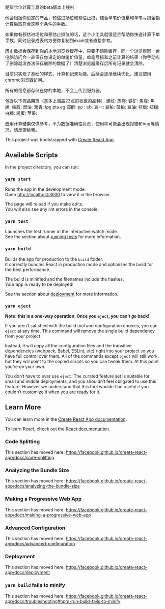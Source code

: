 期货仓位计算工具的beta版本上线啦

他会根据你设定的产品，预估进场位和预估止损，结合单笔价值量和单笔亏损金额计算后取符合这两个条件的手数。

如果你有预估进场位和预估止损位的话，这个小工具就很适合帮助你快速计算下单手数，同时记录成表格方便你复制到excel或者直接参考。

历史数据会保存到你的本地浏览器缓存中，只要不清除缓存，同一个浏览器同一台电脑访问会一直保存你设定的单笔价值量，单笔亏损和之前计算的结果（你手动点了删除就没办法保存删除的数据了）清楚浏览器缓存后所有记录就会清除。


目前只实现了基础的样式、计算和记录功能，后续会逐渐继续优化，建议使用chrome浏览器访问。

所有的信息都存储在你的本地，不会上传到服务器，


包含以下商品期货（基本上涵盖23点前收盘的品种）
螺纹: 热卷: 铁矿: 焦煤: 焦炭: 橡胶: 燃油: 沥青: lpg pta eg
郑醇:  pp : eb: 豆一: 豆粕: 菜粕: 豆油: 棕榈: 郑棉: 白糖: 鸡蛋:
苹果:

应用计算结果仅供参考，不为数据准确性负责，使用中可能会出现报错和bug等情况，请反馈给我。 


This project was bootstrapped with [Create React App](https://github.com/facebook/create-react-app).

## Available Scripts

In the project directory, you can run:

### `yarn start`

Runs the app in the development mode.<br />
Open [http://localhost:3000](http://localhost:3000) to view it in the browser.

The page will reload if you make edits.<br />
You will also see any lint errors in the console.

### `yarn test`

Launches the test runner in the interactive watch mode.<br />
See the section about [running tests](https://facebook.github.io/create-react-app/docs/running-tests) for more information.

### `yarn build`

Builds the app for production to the `build` folder.<br />
It correctly bundles React in production mode and optimizes the build for the best performance.

The build is minified and the filenames include the hashes.<br />
Your app is ready to be deployed!

See the section about [deployment](https://facebook.github.io/create-react-app/docs/deployment) for more information.

### `yarn eject`

**Note: this is a one-way operation. Once you `eject`, you can’t go back!**

If you aren’t satisfied with the build tool and configuration choices, you can `eject` at any time. This command will remove the single build dependency from your project.

Instead, it will copy all the configuration files and the transitive dependencies (webpack, Babel, ESLint, etc) right into your project so you have full control over them. All of the commands except `eject` will still work, but they will point to the copied scripts so you can tweak them. At this point you’re on your own.

You don’t have to ever use `eject`. The curated feature set is suitable for small and middle deployments, and you shouldn’t feel obligated to use this feature. However we understand that this tool wouldn’t be useful if you couldn’t customize it when you are ready for it.

## Learn More

You can learn more in the [Create React App documentation](https://facebook.github.io/create-react-app/docs/getting-started).

To learn React, check out the [React documentation](https://reactjs.org/).

### Code Splitting

This section has moved here: https://facebook.github.io/create-react-app/docs/code-splitting

### Analyzing the Bundle Size

This section has moved here: https://facebook.github.io/create-react-app/docs/analyzing-the-bundle-size

### Making a Progressive Web App

This section has moved here: https://facebook.github.io/create-react-app/docs/making-a-progressive-web-app

### Advanced Configuration

This section has moved here: https://facebook.github.io/create-react-app/docs/advanced-configuration

### Deployment

This section has moved here: https://facebook.github.io/create-react-app/docs/deployment

### `yarn build` fails to minify

This section has moved here: https://facebook.github.io/create-react-app/docs/troubleshooting#npm-run-build-fails-to-minify

